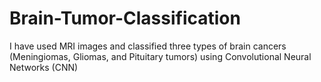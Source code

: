 # Brain-Tumor-Classification
I have used MRI images and classified three types of brain cancers (Meningiomas, Gliomas, and Pituitary tumors) using Convolutional Neural Networks (CNN)
